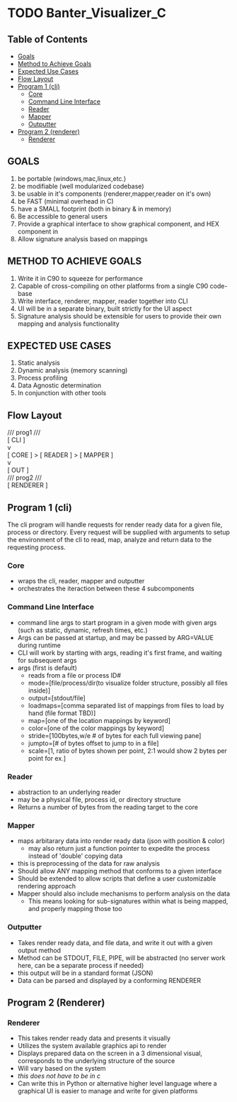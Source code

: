 # TODO Banter_Visualizer_C

## Table of Contents
- [Goals](#goals)
- [Method to Achieve Goals](#method-to-achieve-goals)
- [Expected Use Cases](#expected-use-cases)
- [Flow Layout](#flow-layout)
- [Program 1 (cli)](#program-1-cli)
  - [Core](#core)
  - [Command Line Interface](#command-line-interface)
  - [Reader](#reader)
  - [Mapper](#mapper)
  - [Outputter](#outputter)
- [Program 2 (renderer)](#program-2-renderer)
  - [Renderer](#renderer)

## GOALS
  1. be portable (windows,mac,linux,etc.)
  2. be modifiable (well modularized codebase)
  3. be usable in it's components (renderer,mapper,reader on it's own)
  4. be FAST (minimal overhead in C)
  5. have a SMALL footprint (both in binary & in memory)
  6. Be accessible to general users
  7. Provide a graphical interface to show graphical component, and HEX component in
  8. Allow signature analysis based on mappings

## METHOD TO ACHIEVE GOALS
  1. Write it in C90 to squeeze for performance
  2. Capable of cross-compiling on other platforms from a single C90 code-base
  3. Write interface, renderer, mapper, reader together into CLI
  4. UI will be in a separate binary, built strictly for the UI aspect
  5. Signature analysis should be extensible for users to provide their own mapping and analysis functionality

## EXPECTED USE CASES
  1. Static analysis
  2. Dynamic analysis (memory scanning)
  3. Process profiling
  4. Data Agnostic determination
  5. In conjunction with other tools

## Flow Layout

/// prog1 ///<br>
[ CLI ]<br>
v<br>
[ CORE ] > [ READER ] > [ MAPPER ]<br>
v<br>
[ OUT ]<br>
/// prog2 ///<br>
[ RENDERER ]<br>

## Program 1 (cli)
The cli program will handle requests for render ready data for a given file, process or directory. Every request will be supplied with arguments to setup the environment of the cli to read, map, analyze and return data to the requesting process.
### Core
  - wraps the cli, reader, mapper and outputter
  - orchestrates the iteraction between these 4 subcomponents
### Command Line Interface
  - command line args to start program in a given mode with given args (such as static, dynamic, refresh times, etc.)
  - Args can be passed at startup, and may be passed by ARG=VALUE during runtime
  - CLI will work by starting with args, reading it's first frame, and waiting for subsequent args
  - args (first is default)
    - reads from a file or process ID#
    - mode=[file/process/dir(to visualize folder structure, possibly all files inside)]
    - output=[stdout/file]
    - loadmaps=[comma separated list of mappings from files to load by hand (file format TBD)]
    - map=[one of the location mappings by keyword]
    - color=[one of the color mappings by keyword]
    - stride=[100bytes,w/e # of bytes for each full viewing pane]
    - jumpto=[# of bytes offset to jump to in a file]
    - scale=[1, ratio of bytes shown per point, 2:1 would show 2 bytes per point for ex.]
### Reader
  - abstraction to an underlying reader
  - may be a physical file, process id, or directory structure
  - Returns a number of bytes from the reading target to the core
### Mapper
  - maps arbitarary data into render ready data (json with position & color)
    - may also return just a function pointer to expedite the process instead of 'double' copying data
  - this is preprocessing of the data for raw analysis
  - Should allow ANY mapping method that conforms to a given interface
  - Should be extended to allow scripts that define a user customizable rendering approach
  - Mapper should also include mechanisms to perform analysis on the data
    - This means looking for sub-signatures within what is being mapped, and properly mapping those too
### Outputter
  - Takes render ready data, and file data, and write it out with a given output method
  - Method can be STDOUT, FILE, PIPE, will be abstracted (no server work here, can be a separate process if needed)
  - this output will be in a standard format (JSON)
  - Data can be parsed and displayed by a conforming RENDERER

## Program 2 (Renderer)

### Renderer
  - This takes render ready data and presents it visually
  - Utilizes the system available graphics api to render
  - Displays prepared data on the screen in a 3 dimensional visual, corresponds to the underlying structure of the source
  - Will vary based on the system
  - _this does not have to be in c_
  - Can write this in Python or alternative higher level language where a graphical UI is easier to manage and write for given platforms
